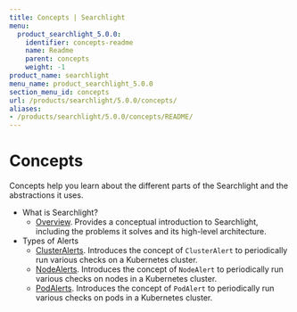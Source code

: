 ```yaml
---
title: Concepts | Searchlight
menu:
  product_searchlight_5.0.0:
    identifier: concepts-readme
    name: Readme
    parent: concepts
    weight: -1
product_name: searchlight
menu_name: product_searchlight_5.0.0
section_menu_id: concepts
url: /products/searchlight/5.0.0/concepts/
aliases:
- /products/searchlight/5.0.0/concepts/README/
---
```


# Concepts

Concepts help you learn about the different parts of the Searchlight and the abstractions it uses.

- What is Searchlight?
  - [Overview](/products/searchlight/5.0.0/concepts/what-is-searhclight/overview). Provides a conceptual introduction to Searchlight, including the problems it solves and its high-level architecture.
- Types of Alerts
  - [ClusterAlerts](/products/searchlight/5.0.0/concepts/alert-types/cluster-alert). Introduces the concept of `ClusterAlert` to periodically run various checks on a Kubernetes cluster.
  - [NodeAlerts](/products/searchlight/5.0.0/concepts/alert-types/node-alert). Introduces the concept of `NodeAlert` to periodically run various checks on nodes in a Kubernetes cluster.
  - [PodAlerts](/products/searchlight/5.0.0/concepts/alert-types/pod-alert). Introduces the concept of `PodAlert` to periodically run various checks on pods in a Kubernetes cluster.
